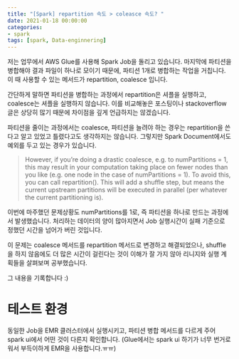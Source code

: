 ```yaml
---
title: "[Spark] repartition 속도 > coleasce 속도? "
date: 2021-01-18 00:00:00
categories:
- spark
tags: [spark, Data-enginnering]
---
```


저는 업무에서 AWS Glue를 사용해 Spark Job을 돌리고 있습니다. 마지막에 파티션을 병합해야 결과 파일이 하나로 모이기 때문에, 파티션 1개로 병합하는 작업을 거칩니다. 이 때 사용할 수 있는 메서드가 repartition, coalesce 입니다.

간단하게 말하면 파티션을 병합하는 과정에서 repartition은 셔플을 실행하고, coalesce는 셔플을 실행하지 않습니다. 이를 비교해놓은 포스팅이나 stackoverflow 글은 상당히 많기 때문에 차이점을 깊게 언급하지는 않겠습니다.

파티션을 줄이는 과정에서는 coalesce, 파티션을 늘려야 하는 경우는 repartition을 쓴다고 알고 있었고 틀렸다고도 생각하지는 않습니다. 그렇지만 Spark Document에서도 예외를 두고 있는 경우가 있습니다.

> However, if you’re doing a drastic coalesce, e.g. to numPartitions = 1, this may result in your computation taking place on fewer nodes than you like (e.g. one node in the case of numPartitions = 1). To avoid this, you can call repartition(). This will add a shuffle step, but means the current upstream partitions will be executed in parallel (per whatever the current partitioning is).

이번에 마주했던 문제상황도 numPartitions를 1로, 즉 파티션을 하나로 만드는 과정에서 발생했습니다. 처리하는 데이터의 양이 많아지면서 Job 실행시간이 실패 기준으로 정했던 시간을 넘어가 버린 것입니다.

이 문제는 coalesce 메서드를 repartition 메서드로 변경하고 해결되었으나, shuffle을 하지 않음에도 더 많은 시간이 걸린다는 것이 이해가 잘 가지 않아 리니지와 실행 계획들을 살펴보며 공부했습니다.

그 내용을 기록합니다 :)



# 테스트 환경

동일한 Job을 EMR 클러스터에서 실행시키고, 파티션 병합 메서드를 다르게 주어 spark ui에서 어떤 것이 다른지 확인합니다. (Glue에서는 spark ui 하기가 너무 번거로워서 부득이하게 EMR을 사용합니다.ㅠㅠ)









